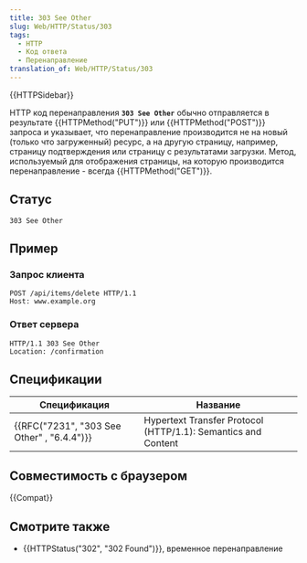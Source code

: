 ```yaml
---
title: 303 See Other
slug: Web/HTTP/Status/303
tags:
  - HTTP
  - Код ответа
  - Перенаправление
translation_of: Web/HTTP/Status/303
---
```


{{HTTPSidebar}}

HTTP код перенаправления **`303 See Other`** обычно отправляется в результате {{HTTPMethod("PUT")}} или {{HTTPMethod("POST")}} запроса и указывает, что перенаправление производится не на новый (только что загруженный) ресурс, а на другую страницу, например, страницу подтверждения или страницу с результатами загрузки. Метод, используемый для отображения страницы, на которую производится перенаправление - всегда {{HTTPMethod("GET")}}.

## Статус

```
303 See Other
```

## Пример

### Запрос клиента

```http
POST /api/items/delete HTTP/1.1
Host: www.example.org
```

### Ответ сервера

```http
HTTP/1.1 303 See Other
Location: /confirmation
```

## Спецификации

| Спецификация                               | Название                                                      |
| ------------------------------------------ | ------------------------------------------------------------- |
| {{RFC("7231", "303 See Other" , "6.4.4")}} | Hypertext Transfer Protocol (HTTP/1.1): Semantics and Content |

## Совместимость с браузером

{{Compat}}

## Смотрите также

- {{HTTPStatus("302", "302 Found")}}, временное перенаправление
